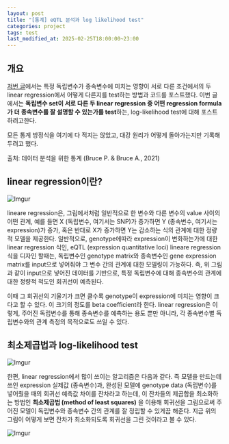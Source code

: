 ```yaml
---
layout: post
title: "[통계] eQTL 분석과 log likelihood test"
categories: project
tags: test
last_modified_at: 2025-02-25T18:00:00~23:00
---  
```



<script type="text/javascript" async
        src="https://cdnjs.cloudflare.com/ajax/libs/mathjax/2.7.5/latest.js?config=TeX-MML-AM_CHTML">
</script>

<script type="text/x-mathjax-config">
    MathJax.Hub.Config({
        extensions: ["tex2jax.js"],
        jax: ["input/Tex", "ourput/HTML-CSS"],
        tex2jax: {
            inlineMath: [ ['$', '$'], ["\\(", "\\)"] ],
            displayMath: [ ['$$', '$$'], ["\\[", "\\]"] ],
            processEscapes: true
        },
        "HTML-CSS": { availableFonts: ["TeX"] }
    });
</script>



## 개요  

[저번 글]("https://rlagksqls17.github.io/project/2025/01/16/comparison_beta_coefficient.html")에서는 특정 독립변수가 종속변수에 미치는 영향이 서로 다른 조건에서의 두 linear regression에서 어떻게 다른지를 test하는 방법과 코드를 포스트했다. 이번 글에서는 **독립변수 set이 서로 다른 두 linear regression 중 어떤 regression formula가 더 종속변수를 잘 설명할 수 있는가를 test**하는, log-likelihood test에 대해 포스트하려고한다.  

모든 통계 방정식을 여기에 다 적지는 않았고, 대강 원리가 어떻게 돌아가는지만 기록해두려고 했다.  

출처: 데이터 분석을 위한 통계 (Bruce P. & Bruce A., 2021)  


## linear regression이란?    

![Imgur](https://imgur.com/z3rfhlY.jpg)  

lineare regression은, 그림에서처럼 일반적으로 한 변수와 다른 변수의 value 사이의 어떤 관계, 예를 들면 X (독립변수, 여기서는 SNP)가 증가하면 Y (종속변수, 여기서는 expression)가 증가, 혹은 반대로 X가 증가하면 Y는 감소하는 식의 관계에 대한 정량적 모델을 제공한다. 일반적으로, genotype에따라 expression이 변화하는가에 대한 linear regression 식인, eQTL (expression quantitative loci) lineare regression 식을 디자인 할때는, 독립변수인 genotype matrix와 종속변수인 gene expression matrix를 input으로 넣어줘야 그 변수 간의 관계에 대한 모델링이 가능하다. 즉, 위 그림과 같이  input으로 넣어진 데이터를 기반으로, 특정 독립변수에 대해 종속변수의 관계에 대한 정량적 척도인 회귀선이 예측된다.  

이때 그 회귀선의 기울기가 크면 클수록 genotype이 expression에 미치는 영향이 크다고 할 수 있다. 이 크기의 정도를 beta coefficient라 한다. linear regression은 이렇게, 주어진 독립변수를 통해 종속변수를 예측하는 용도 뿐만 아니라, 각 종속변수별 독립변수와의 관계 측정의 목적으로도 쓰일 수 있다.  


## 최소제곱법과 log-likelihood test  

![Imgur](https://imgur.com/PzBbM6C.jpg)

한편, linear regression에서 많이 쓰이는 알고리즘은 다음과 같다. 즉 모델을 만드는데 쓰인 expression 실제값 (종속변수)과, 완성된 모델에 genotype data (독립변수)를 넣어줬을 때의 회귀선 예측값 차이를 잔차라고 하는데, 이 잔차들의 제곱합을 최소화하는 방법인 **최소제곱법 (method of least squares)** 을 이용해 회귀선을 그림으로써 주어진 모델이 독립변수와 종속변수 간의 관계를 잘 정립할 수 있게끔 해준다. 지금 위의 그림이 어떻게 보면 잔차가 최소화되도록 회귀선을 그린 것이라고 볼 수 있다.  

![Imgur](https://imgur.com/SiS5L58.jpg)  



